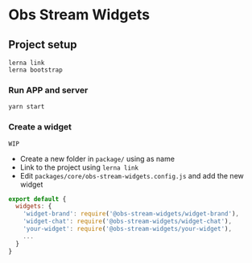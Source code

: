 # Obs Stream Widgets

## Project setup
```
lerna link
lerna bootstrap
```

### Run APP and server
```
yarn start
```


### Create a widget
```
WIP
```
* Create a new folder in `package/` using as name
* Link to the project using `lerna link`
* Edit `packages/core/obs-stream-widgets.config.js` and add the new widget

```js
export default {
  widgets: {
    'widget-brand': require('@obs-stream-widgets/widget-brand'),
    'widget-chat': require('@obs-stream-widgets/widget-chat'),
    'your-widget': require('@obs-stream-widgets/your-widget'),
    ...
  }
}

```




